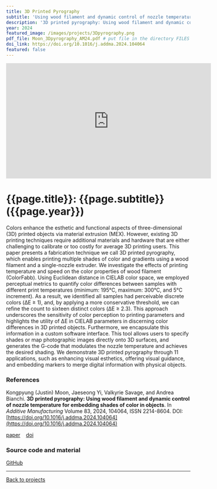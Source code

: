 ```yaml
---
title: 3D Printed Pyrography
subtitle: 'Using wood filament and dynamic control of nozzle temperature for embedding shades of color in objects'
description: '3D printed pyrography: Using wood filament and dynamic control of nozzle temperature for embedding shades of color in objects'
year: 2024
featured_image: /images/projects/3Dpyrography.png
pdf_file: Moon_3Dpyrography_AM24.pdf # put file in the directory FILES
doi_link: https://doi.org/10.1016/j.addma.2024.104064
featured: false
---
```


<iframe width="560" height="315" src="https://www.youtube.com/embed//u_1KeQZzR7M?si=Gbr5llSNWh1_dWJ4" frameborder="0" allow="accelerometer; autoplay; encrypted-media; gyroscope; picture-in-picture" allowfullscreen></iframe>

<!-- DO NOT CHANGE MANUALLY -->

# {{page.title}}: {{page.subtitle}} ({{page.year}})

Colors enhance the esthetic and functional aspects of three-dimensional (3D) printed objects via material extrusion (MEX). However, existing 3D printing techniques require additional materials and hardware that are either challenging to calibrate or too costly for average 3D printing users. This paper presents a fabrication technique we call 3D printed pyrography, which enables printing multiple shades of color and gradients using a wood filament and a single-nozzle extruder. We investigate the effects of printing temperature and speed on the color properties of wood filament (ColorFabb). Using Euclidean distance in CIELAB color space, we employed perceptual metrics to quantify color differences between samples with different print temperatures (minimum: 195°C, maximum: 300°C, and 5°C increment). As a result, we identified all samples had perceivable discrete colors (ΔE ≥ 1), and, by applying a more conservative threshold, we can refine the count to sixteen distinct colors (ΔE ≥ 2.3). This approach underscores the sensitivity of color perception to printing parameters and highlights the utility of ΔE in CIELAB parameters in discerning color differences in 3D printed objects. Furthermore, we encapsulate this information in a custom software interface. This tool allows users to specify shades or map photographic images directly onto 3D surfaces, and generates the G-code that modulates the nozzle temperature and achieves the desired shading. We demonstrate 3D printed pyrography through 11 applications, such as enhancing visual esthetics, offering visual guidance, and embedding markers to merge digital information with physical objects.

### References

Kongpyung (Justin) Moon, Jaeseong Yi, Valkyrie Savage, and Andrea Bianchi. **3D printed pyrography: Using wood filament and dynamic control of nozzle temperature for embedding shades of color in objects**. In _Additive Manufacturing_ Volume 83, 2024, 104064, ISSN 2214-8604. DOI: [https://doi.org/10.1016/j.addma.2024.104064](https://doi.org/10.1016/j.addma.2024.104064)

<!-- DO NOT CHANGE MANUALLY -->

<a href="{{ site.url }}/files/{{ page.year }}/{{ page.pdf_file }}" target="_blank">paper</a>&nbsp;&nbsp;&nbsp;
<a href="{{ page.doi_link }}" target="_blank">doi</a>

### Source code and material

[GitHub](https://github.com/makelab-kaist/3DPyrography)

---

<a href="/index.html" class="button button--large">Back to projects</a>
